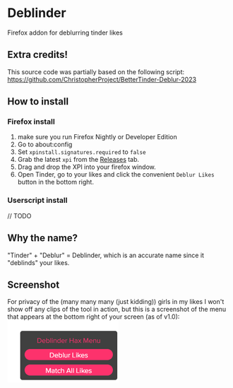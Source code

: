 # Deblinder
Firefox addon for deblurring tinder likes

## Extra credits!
This source code was partially based on the following script: https://github.com/ChristopherProject/BetterTinder-Deblur-2023

## How to install
### Firefox install
1. make sure you run Firefox Nightly or Developer Edition
2. Go to about:config
3. Set `xpinstall.signatures.required` to `false`
4. Grab the latest `xpi` from the [Releases](https://github.com/Naamloos/Deblinder/releases) tab.
5. Drag and drop the XPI into your firefox window.
6. Open Tinder, go to your likes and click the convenient `Deblur Likes` button in the bottom right.

### Userscript install
// TODO

## Why the name?
"Tinder" + "Deblur" = Deblinder, which is an accurate name since it "deblinds" your likes.

## Screenshot
For privacy of the (many many many (just kidding)) girls in my likes I won't show off any clips of the tool in action, but this is a screenshot of the menu that appears at the bottom right of your screen (as of v1.0):
![menu](/screenshots/menu.png)